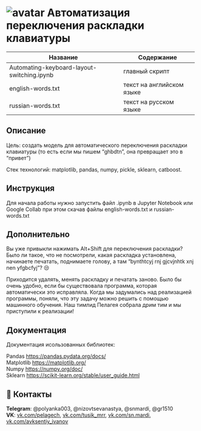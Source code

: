 #                ![avatar](https://sun1-13.userapi.com/s/v1/ig2/1r0-byxqFwdntyCx2i6Cxc7zn4yTw9oRDkcLqX789qs6OY9_IBqz2P08wtzp6K35BK9K_cJ-MtI9TyCBczcNCIWF.jpg?size=50x50&amp;quality=96&amp;crop=176,90,541,541&amp;ava=1)                                                    Автоматизация переключения раскладки клавиатуры                             

Название                                   | Содержание
-------------------------------------------|----------------------
Automating-keyboard-layout-switching.ipynb | главный скрипт
english-words.txt                          | текст на английском языке
russian-words.txt                          | текст на русском языке

##                                                                    Описание

Цель: создать модель для автоматического переключения раскладки клавиатуры (то есть если мы пишем “ghbdtn”, она превращает это в “привет”)

Стек технологий: matplotlib, pandas, numpy, pickle, sklearn, catboost.
##                                                                    Инструкция

Для начала работы нужно запустить файл .ipynb в Jupyter Notebook или Google Collab при этом скачав файлы english-words.txt и russian-words.txt

##                                                                    Дополнительно

Вы уже привыкли нажимать Alt+Shift для переключения раскладки? Было ли такое, что не посмотрели, какая раскладка установлена, начинаете печатать, поднимаете голову, а там “bynthtcyj rnj gjcvjnhtk xnj nen yfgbcfyj”? 😒

Приходится удалять, менять раскладку и печатать заново. Было бы очень удобно, если бы существовала программа, которая автоматически это исправляла. Когда мы задумались над реализацией программы, поняли, что эту задачу можно решить с помощью машинного обучения. Наш тимлид Пелагея собрала дрим тим и мы приступили к реализации!

##                                                                    Документация
Документация исользованных библиотек:

Pandas https://pandas.pydata.org/docs/ \
Matplotlib https://matplotlib.org/ \
Numpy https://numpy.org/doc/ \
Sklearn https://scikit-learn.org/stable/user_guide.html


## :paw_prints: Контакты

**Telegram**: @polyanka003, @nizovtsevanastya, @snmardi, @gr1510 \
**VK**: [vk.com/pelagech](https://vk.com/pelagech), [vk.com/tusik_mrr](https://vk.com/tusik_mrr), [vk.com/sn.mardi](https://vk.com/sn.mardi), [vk.com/avksentiy_ivanov](https://vk.com/avksentiy_ivanov)
  
  
